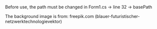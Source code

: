 Before use, the path must be changed in Form1.cs -> line 32 -> basePath

The background image is from: freepik.com (blauer-futuristischer-netzwerktechnologievektor)
